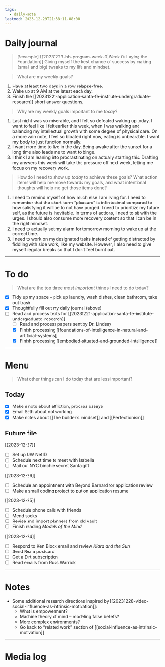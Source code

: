 ```yaml
---
tags:
  - daily-note
lastmod: 2023-12-29T21:38:11-08:00
---
```

# Daily journal

>[!example] [[20231223-bb-program-week-0|Week 0: Laying the Foundation]]
>Giving myself the best chance of success by making (small and big) tweaks to my life and mindset.

> What are my weekly goals?

1. Have at least two days in a row relapse-free.
2. Wake up at 9 AM at the latest each day.
3. Finish the [[20231221-application-santa-fe-institute-undergraduate-research]] short answer questions.

> Why are my weekly goals important to me *today*?

1. Last night was so miserable, and I felt so defeated waking up today. I want to feel like I felt earlier this week, when I was walking and balancing my intellectual growth with some degree of physical care. On a more vain note, I feel so bloated right now, eating is unbearable. I want my body to just function normally.
2. I want more time to live in the day. Being awake after the sunset for a long time also leads me to want to binge.
3. I think I am leaning into procrastinating on actually starting this. Drafting my answers this week will take the pressure off next week, letting me focus on my recovery work.

> How do I need to show up *today* to achieve these goals? What action items will help me move towards my goals, and what intentional thoughts will help me get those items done?

1. I need to remind myself of how much else I am living for. I need to remember that the short-term “pleasure” is infinitesimal compared to how satisfying it will be to not have purged. I need to prioritize my future self, as the future is inevitable. In terms of actions, I need to sit with the urges. I should also consume more recovery content so that I can be in the right mindset.
2. I need to actually set my alarm for tomorrow morning to wake up at the correct time.
3. I need to work on my designated tasks instead of getting distracted by fiddling with side work, like my website. However, I also need to give myself regular breaks so that I don’t feel burnt out.

---
# To do

> What are the top three *most important* things I need to do today?

- [x] Tidy up my space – pick up laundry, wash dishes, clean bathroom, take out trash
- [x] Thoughtfully fill out my daily journal (above)
- [ ] Read and process texts for [[20231221-application-santa-fe-institute-undergraduate-research]]
	- [ ] Read and process papers sent by Dr. Lindsay
	- [x] Finish processing [[foundations-of-intelligence-in-natural-and-artificial-systems]]
	- [x] Finish processing [[embodied-situated-and-grounded-intelligence]]

----
# Menu

> What other things can I do today that are less important?

## Today

- [x] Make a note about affliction, process essays
- [x] Email Seth about not working
- [x] Make notes about [[The builder’s mindset]] and [[Perfectionism]]

## Future file

[[2023-12-27]]
- [ ] Set up UW NetID
- [ ] Schedule next time to meet with Isabella
- [ ] Mail out NYC binchie secret Santa gift

[[2023-12-26]]
- [ ] Schedule an appointment with Beyond Barnard for application review
- [ ] Make a small coding project to put on application resume

[[2023-12-25]]
- [ ] Schedule phone calls with friends
- [ ] Mend socks
- [ ] Revise and import planners from old vault
- [ ] Finish reading *Models of the Mind*

[[2023-12-24]]
- [ ] Respond to Ken Block email and review *Klara and the Sun*
- [ ] Send Rex a postcard
- [ ] Get a Dirt subscription
- [ ] Read emails from Russ Warrick

---
# Notes

- Some additional research directions inspired by [[20231228-video-social-influence-as-intrinsic-motivation]]:
	- What is empowerment?
	- Machine theory of mind – modeling false beliefs?
	- More complex environments?
	- Go back to “related work” section of [[social-influence-as-intrinsic-motivation]]

---
# Media log
